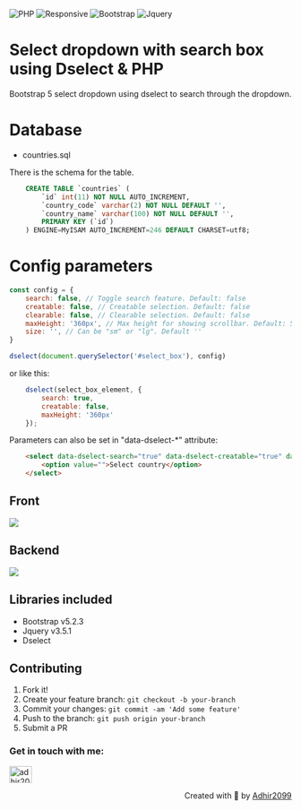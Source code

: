 ![PHP](https://img.shields.io/badge/php-8-brightgreen)
![Responsive](https://img.shields.io/badge/Responsive-Yes-ff69b4)
![Bootstrap](https://img.shields.io/badge/bootstrap-5.2.3-blue)
![Jquery](https://img.shields.io/badge/jquery-3.5.1-orange)

# Select dropdown with search box using Dselect & PHP
Bootstrap 5 select dropdown using dselect to search through the dropdown.

# Database 
* countries.sql

There is the schema for the table.

```sql
    CREATE TABLE `countries` (
        `id` int(11) NOT NULL AUTO_INCREMENT,
        `country_code` varchar(2) NOT NULL DEFAULT '',
        `country_name` varchar(100) NOT NULL DEFAULT '',
        PRIMARY KEY (`id`)
    ) ENGINE=MyISAM AUTO_INCREMENT=246 DEFAULT CHARSET=utf8;
```

# Config parameters

```javascript
const config = {
    search: false, // Toggle search feature. Default: false
    creatable: false, // Creatable selection. Default: false
    clearable: false, // Clearable selection. Default: false
    maxHeight: '360px', // Max height for showing scrollbar. Default: 500px
    size: '', // Can be "sm" or "lg". Default ''
}

dselect(document.querySelector('#select_box'), config)
```

or like this:

```javascript
    dselect(select_box_element, {
        search: true,
        creatable: false,
        maxHeight: '360px'
    });
```

Parameters can also be set in "data-dselect-*" attribute:

```html
    <select data-dselect-search="true" data-dselect-creatable="true" data-dselect-clearable="true" data-dselect-max-height="500px" data-dselect-size="lg" class="form-select" id="select_box">
        <option value="">Select country</option>
    </select>
```
## Front

<p align="left">
  <a href="https://skillicons.dev">
    <img src="https://skillicons.dev/icons?i=js,jquery,bootstrap,css,html" />
  </a>
</p>

## Backend

<p align="left">
  <a href="https://skillicons.dev">
    <img src="https://skillicons.dev/icons?i=php,mysql" />
  </a>
</p>

## Libraries included
* Bootstrap v5.2.3
* Jquery v3.5.1
* Dselect

## Contributing

1. Fork it!
2. Create your feature branch: `git checkout -b your-branch`
3. Commit your changes: `git commit -am 'Add some feature'`
4. Push to the branch: `git push origin your-branch`
5. Submit a PR

<h3 align="left">Get in touch with me:</h3>
<p align="left">
<a href="https://www.linkedin.com/in/adhir-serrano/" target="blank"><img align="center" src="https://raw.githubusercontent.com/rahuldkjain/github-profile-readme-generator/master/src/images/icons/Social/linked-in-alt.svg" alt="adhir2099" height="30" width="40" /></a>
</p>
<p align="right" > Created with 🧡 by <a href="https://github.com/adhir2099">Adhir2099</a></p>